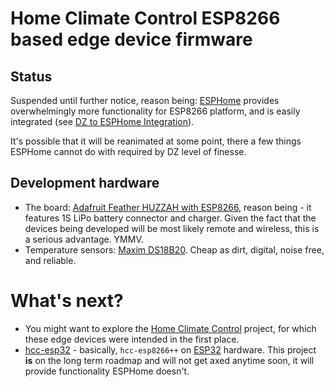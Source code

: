 # Home Climate Control ESP8266 based edge device firmware

## Status

Suspended until further notice, reason being: [ESPHome](http://esphome.io/) provides overwhelmingly more functionality for ESP8266 platform, and is easily integrated (see [DZ to ESPHome Integration](https://github.com/home-climate-control/dz/wiki/HOWTO:-DZ-to-ESPHome-integration)).

It's possible that it will be reanimated at some point, there a few things ESPHome cannot do with required by DZ level of finesse.

## Development hardware

* The board: [Adafruit Feather HUZZAH with ESP8266](https://www.adafruit.com/product/3213), reason being - it features 1S LiPo battery connector and charger. Given the fact that the devices being developed will be most likely remote and wireless, this is a serious advantage. YMMV.
* Temperature sensors: [Maxim DS18B20](https://datasheets.maximintegrated.com/en/ds/DS18B20.pdf). Cheap as dirt, digital, noise free, and reliable.

# What's next?

* You might want to explore the [Home Climate Control](https://github.com/home-climate-control/dz) project, for which these edge devices were intended in the first place.
* [hcc-esp32](https://github.com/home-climate-control/hcc-esp32) - basically, `hcc-esp8266++` on [ESP32](https://en.wikipedia.org/wiki/ESP32) hardware. This project **is** on the long term roadmap and will not get axed anytime soon, it will provide functionality ESPHome doesn't.
